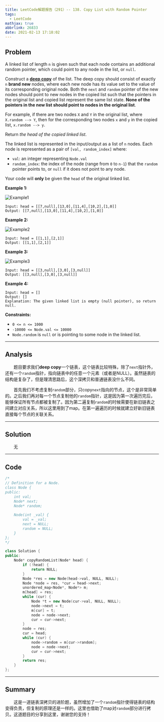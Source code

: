 ```yaml
---
title: LeetCode解题报告（291）-- 138. Copy List with Random Pointer
tags:
  - LeetCode
mathjax: true
abbrlink: 26833
date: 2021-02-13 17:18:02
---
```


## Problem

A linked list of length `n` is given such that each node contains an additional random pointer, which could point to any node in the list, or `null`.

Construct a [**deep copy**](https://en.wikipedia.org/wiki/Object_copying#Deep_copy) of the list. The deep copy should consist of exactly `n` **brand new** nodes, where each new node has its value set to the value of its corresponding original node. Both the `next` and `random` pointer of the new nodes should point to new nodes in the copied list such that the pointers in the original list and copied list represent the same list state. **None of the pointers in the new list should point to nodes in the original list**.

For example, if there are two nodes `X` and `Y` in the original list, where `X.random --> Y`, then for the corresponding two nodes `x` and `y` in the copied list, `x.random --> y`.

Return *the head of the copied linked list*.

The linked list is represented in the input/output as a list of `n` nodes. Each node is represented as a pair of `[val, random_index]` where:

- `val`: an integer representing `Node.val`
- `random_index`: the index of the node (range from `0` to `n-1`) that the `random` pointer points to, or `null` if it does not point to any node.

Your code will **only** be given the `head` of the original linked list.

<!-- more -->

**Example 1:**

![Example1](https://assets.leetcode.com/uploads/2019/12/18/e1.png)

```
Input: head = [[7,null],[13,0],[11,4],[10,2],[1,0]]
Output: [[7,null],[13,0],[11,4],[10,2],[1,0]]
```

**Example 2:**

![Example2](https://assets.leetcode.com/uploads/2019/12/18/e2.png)

```
Input: head = [[1,1],[2,1]]
Output: [[1,1],[2,1]]
```

**Example 3:**

![Example3](https://assets.leetcode.com/uploads/2019/12/18/e3.png)

```
Input: head = [[3,null],[3,0],[3,null]]
Output: [[3,null],[3,0],[3,null]]
```

**Example 4:**

```
Input: head = []
Output: []
Explanation: The given linked list is empty (null pointer), so return null.
```

**Constraints:**

- `0 <= n <= 1000`
- `-10000 <= Node.val <= 10000`
- `Node.random` is `null` or is pointing to some node in the linked list.

------

## Analysis

&emsp;&emsp;题目要求我们**deep copy**一个链表，这个链表比较特殊，除了`next`指针外，还有一个`random`指针，指向链表中的任意一个元素（或者是NULL）。虽然链表的结构是复杂了，但是理清思路后，这个深拷贝和普通链表没什么不同。

&emsp;&emsp;首先我们不考虑复制`random`部分，只copy`next`指向的节点，这个是非常简单的。之后我们再对每一个节点复制他的`random`指针，这是因为第一次遍历完后，能够保证所有节点都被复制了。因为第二遍复制`random`的时候需要在新旧链表之间建立对应关系，所以这里用到了map。在第一遍遍历的时候就建立好新旧链表直接每个节点的关联关系。

------

## Solution

&emsp;&emsp;无

------

## Code

```c++
/*
// Definition for a Node.
class Node {
public:
    int val;
    Node* next;
    Node* random;
    
    Node(int _val) {
        val = _val;
        next = NULL;
        random = NULL;
    }
};
*/

class Solution {
public:
    Node* copyRandomList(Node* head) {
        if (!head) {
            return NULL;
        }
        Node *res = new Node(head->val, NULL, NULL);
        Node *node = res, *cur = head->next;
        unordered_map<Node*, Node*> m;
        m[head] = res;
        while (cur) {
            Node *t = new Node(cur->val, NULL, NULL);
            node->next = t;
            m[cur] = t;
            node = node->next;
            cur = cur->next;
        }
        node = res;
        cur = head;
        while (cur) {
            node->random = m[cur->random];
            node = node->next;
            cur = cur->next;
        }
        return res;
    }
};
```

------

## Summary

&emsp;&emsp;这是一道链表深拷贝的进阶题，虽然增加了一个`random`指针使得链表的结构变得负责，但复制的原理还是一样的。这里也借助了map对`random`部分进行拷贝。这道题目的分享到这里，谢谢您的支持！
